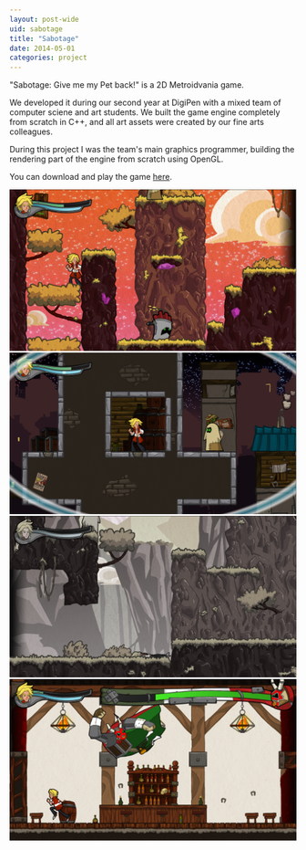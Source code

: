 ```yaml
---
layout: post-wide
uid: sabotage
title: "Sabotage"
date: 2014-05-01
categories: project
---
```


"Sabotage: Give me my Pet back!" is a 2D Metroidvania game.

We developed it during our second year at DigiPen with a mixed team of computer sciene and art students. We built the game engine completely from scratch in C++, and all art assets were created by our fine arts colleagues.

During this project I was the team's main graphics programmer, building the rendering part of the engine from scratch using OpenGL.

You can download and play the game [here](https://games.digipen.edu/games/sabotage).

![A screenshot showing the game's first environment](/images/portfolio/sabotage/Sabotage_1.png)
![A screenshot showing the game's city environment](/images/portfolio/sabotage/Sabotage_2.png)
![A screenshot showing the game's death effect](/images/portfolio/sabotage/Sabotage_3.png)
![A screenshot of the game's first bossfight](/images/portfolio//sabotage/Sabotage_4.png)